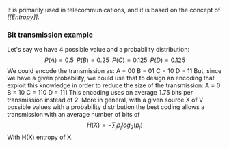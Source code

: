 It is primarily used in telecommunications, and it is based on the concept of _[[Entropy]]_.

### Bit transmission example
Let's say we have 4 possible value and a probability distribution:
$$
P(A) = 0.5 \; \; P(B) = 0.25 \; \; P(C) = 0.125 \; \; P(D) = 0.125
$$
We could encode the transmission as:
A = 00
B = 01
C = 10
D = 11
But, since we have a given probability, we could use that to design an encoding that exploit this knowledge in order to reduce the size of the transmission:
A = 0
B = 10
C = 110
D = 111
This encoding uses on average 1.75 bits per transmission instead of 2.
More in general, with a given source X of V possible values with a probability distribution the best coding allows a transmission with an average number of bits of
$$
H(X) = - \sum_j p_j log_2(p_j)
$$
With H(X) entropy of X.
